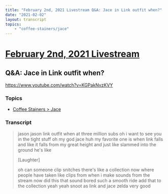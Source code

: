 ```yaml
---
title: "February 2nd, 2021 Livestream Q&A: Jace in Link outfit when?"
date: "2021-02-02"
layout: transcript
topics:
    - "coffee-stainers/jace"
---
```

# [February 2nd, 2021 Livestream](../2021-02-02.md)
## Q&A: Jace in Link outfit when?
https://www.youtube.com/watch?v=KGPakNvzKVY

### Topics
* [Coffee Stainers > Jace](../topics/coffee-stainers/jace.md)

### Transcript

> jason jason link outfit when at three million subs oh i want to see you in the tight stuff oh my god jace huh my favorite one is when link falls and like it falls from my great height and just like slammed into the ground he's like
>
> [Laughter]
>
> oh can someone clip snitches there's like a collection now where people have taken like clips from when i make sounds from the stream now did this that sound bored such a smooth ride add that to the collection yeah yeah snoot as link and jace zelda very good
